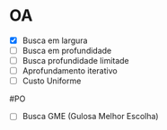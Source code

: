 # OA

- [x] Busca em largura
- [ ] Busca em profundidade 
- [ ] Busca profundidade limitade 
- [ ] Aprofundamento iterativo
- [ ] Custo Uniforme

#PO

- [ ] Busca GME (Gulosa Melhor Escolha)